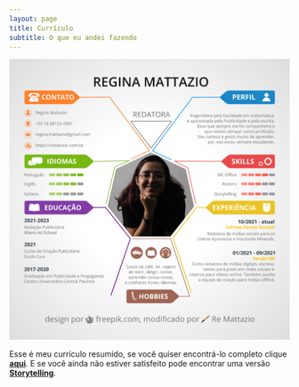 ```yaml
---
layout: page
title: Currículo
subtitle: O que eu andei fazendo
---
```


<!--[![curriculo](/assets/img/curriculo-colorido5.png){: .mx-auto.d-block :}](/assets/img/curriculo-colorido5.png)-->
<a href="/assets/img/curriculo-colorido5.png" target="_blank"><img src="/assets/img/curriculo-colorido5.png" alt="curriculo" class="mx-auto d-block" /></a>

Esse é meu currículo resumido, se você quiser encontrá-lo completo clique [**aqui**](curriculocompleto.md). E se você ainda não estiver satisfeito pode encontrar uma versão [**Storytelling**](curriculostory.md).
